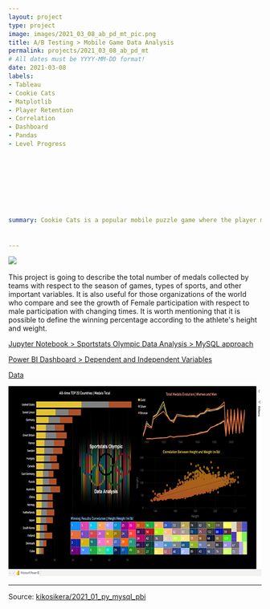 ```yaml
---
layout: project
type: project
image: images/2021_03_08_ab_pd_mt_pic.png
title: A/B Testing > Mobile Game Data Analysis
permalink: projects/2021_03_08_ab_pd_mt
# All dates must be YYYY-MM-DD format!
date: 2021-03-08
labels:
- Tableau
- Cookie Cats
- Matplotlib
- Player Retention
- Correlation
- Dashboard
- Pandas
- Level Progress








summary: Cookie Cats is a popular mobile puzzle game where the player must connect tiles of the same color to clear the board and win the level. In this project, we're going to analyze an AB-test where we moved the first gate in Cookie Cats from level 30 to level 40. In particular, we will look at the impact on player retention.


---
```


<img class="ui image" src="{{ site.baseurl }}/images/2021_01_py_mysql_pbi_pannel.png">

This project is going to describe the total number of medals collected by teams with respect to the season of games, types of sports, and other important variables. It is also useful for those organizations of the world who compare and see the growth of Female participation with respect to male participation with changing times.
It is worth mentioning that it is possible to define the winning percentage according to the athlete's height and weight. 


[Jupyter Notebook > Sportstats Olympic Data Analysis > MySQL approach](https://colab.research.google.com/gist/kikosikera/567a454cdf7576382b600d89e494742c/2021_01_py_mysql_pbi.ipynb?authuser=1)

[Power BI Dashboard > Dependent and Independent Variables](https://kikosikera.github.io/accomplishments/powerbi/2021_02_06_py_mysql_pbi/)

[Data](https://github.com/kikosikera/2021_01_py_mysql_pbi/tree/master/data)

<a href="https://kikosikera.github.io/accomplishments/powerbi/2021_02_06_py_mysql_pbi/">
  <img src="/images/2021_02_06_py_mysql_pbi_720_379.png" style="width:720px;height:379px;"/>
 </a>


<hr>

Source: <a href="https://github.com/kikosikera/2021_01_py_mysql_pbi"><i class="large github icon"></i>kikosikera/2021_01_py_mysql_pbi</a>

